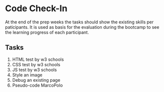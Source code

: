 # Code Check-In
  
At the end of the prep weeks the tasks should show the existing skills per paticipants. It is used as basis for the evaluation during the bootcamp to see the learning progress of each participant. 

  ## Tasks
  1. HTML test by w3 schools
  2. CSS test by w3 schools
  3. JS test by w3 schools
  4. Style an image
  5. Debug an existing page
  6. Pseudo-code MarcoPolo